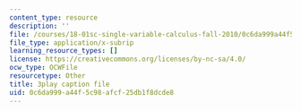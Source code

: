 ```yaml
---
content_type: resource
description: ''
file: /courses/18-01sc-single-variable-calculus-fall-2010/0c6da999a44f5c98afcf25db1f8dcde8_kCPVBl953eY.vtt
file_type: application/x-subrip
learning_resource_types: []
license: https://creativecommons.org/licenses/by-nc-sa/4.0/
ocw_type: OCWFile
resourcetype: Other
title: 3play caption file
uid: 0c6da999-a44f-5c98-afcf-25db1f8dcde8
---
```

